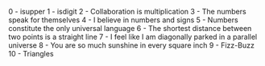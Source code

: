 0 - isupper
1 - isdigit
2 - Collaboration is multiplication
3 - The numbers speak for themselves
4 - I believe in numbers and signs
5 - Numbers constitute the only universal language
6 - The shortest distance between two points is a straight line
7 - I feel like I am diagonally parked in a parallel universe
8 - You are so much sunshine in every square inch
9 - Fizz-Buzz
10 - Triangles
